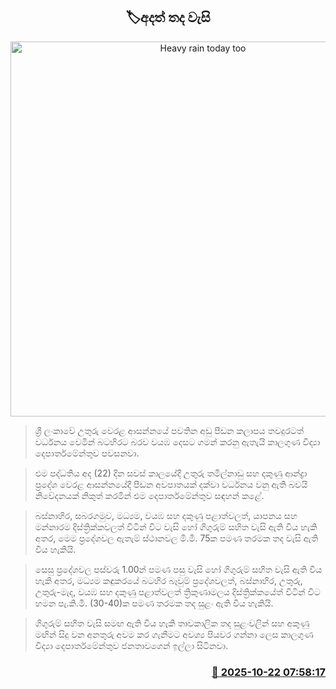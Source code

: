 <p align='center'><b><h2 align='center' title='Heavy rain today too'>🏷අදත් තද වැසි</h2></b></p>
<p align='center'><img src='https://helakuru.sgp1.cdn.digitaloceanspaces.com/esana/images/lib/weather-thumb-new-1[1].jpg' width='600' alt='Heavy rain today too'></p>

> ශ්‍රී ලංකාවේ උතුරු වෙරළ ආසන්නයේ පවතින අඩු පීඩන කලාපය තවදුරටත් වර්ධනය වෙමින් බටහිරට බරව වයඹ දෙසට ගමන් කරනු ඇතැයි කාලගුණ විද්‍යා දෙපාර්තමේන්තුව පවසනවා.

> එම පද්ධතිය අද (22) දින සවස් කාලයේදී උතුරු තමිල්නාඩු සහ දකුණු ආන්ද්‍රා ප්‍රදේශ වෙරළ ආසන්නයේදී පීඩන අවපාතයක් දක්වා වර්ධනය වනු ඇති බවයි නිවේදනයක් නිකුත් කරමින් එම දෙපාර්තමේන්තුව සඳහන් කළේ.

> බස්නාහිර, සබරගමුව, මධ්‍යම, වයඹ සහ දකුණු පළාත්වලත්, යාපනය සහ මන්නාරම දිස්ත්‍රික්කවලත් විටින් විට වැසි හෝ ගිගුරුම් සහිත වැසි ඇති විය හැකි අතර, මෙම ප්‍රදේශවල ඇතැම් ස්ථානවල මි.මී. 75ක පමණ තරමක තද වැසි ඇති විය හැකියි.

> සෙසු ප්‍රදේශවල පස්වරු 1.00න් පමණ පසු වැසි හෝ ගිගුරුම් සහිත වැසි ඇති විය හැකි අතර, මධ්‍යම කඳුකරයේ බටහිර බෑවුම් ප්‍රදේශවලත්, බස්නාහිර, උතුරු, උතුරු-මැද, වයඹ සහ දකුණු පළාත්වලත් ත්‍රිකුණාමලය දිස්ත්‍රික්කයේත් විටින් විට හමන පැ.කි.මී. (30-40)ක පමණ තරමක තද සුළං ඇති විය හැකියි.

> ගිගුරුම් සහිත වැසි සමඟ ඇති විය හැකි තාවකාලික තද සුළංවලින් සහ අකුණු මඟින් සිදු වන අනතුරු අවම කර ගැනීමට අවශ්‍ය පියවර ගන්නා ලෙස කාලගුණ විද්‍යා දෙපාර්තමේන්තුව ජනතාවගෙන් ඉල්ලා සිටිනවා.



<h3 align='right'><a href='https://www.helakuru.lk/esana/p/114671/'>📅 2025-10-22 07:58:17</a></h3>
